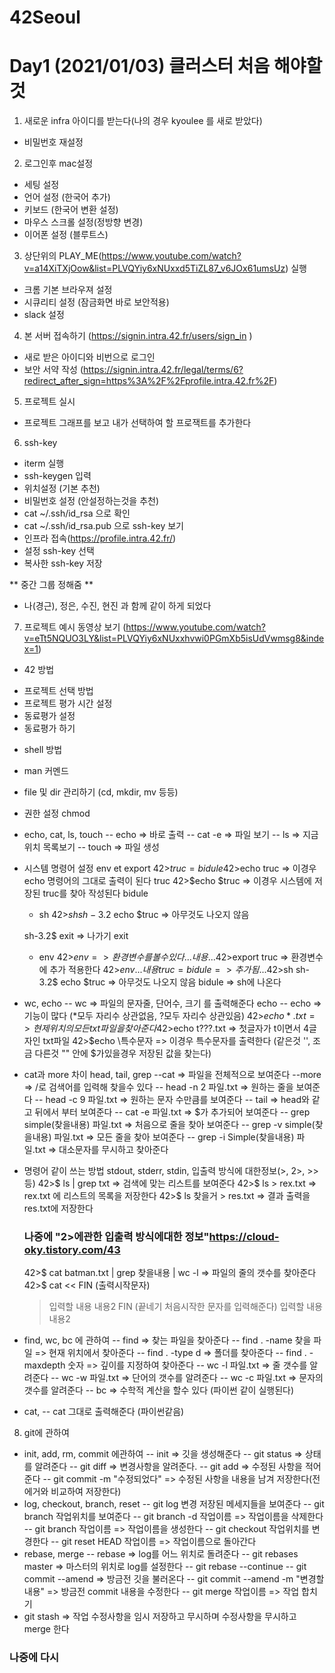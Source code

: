 # 42Seoul
# Day1 (2021/01/03) 클러스터 처음 해야할것 
  1. 새로운 infra 아이디를 받는다(나의 경우 kyoulee 를 새로 받았다)
  - 비밀번호 재설정
  
  2. 로그인후 mac설정
  - 세팅 설정
  - 언어 설정 (한국어 추가)
  - 키보드 (한국어 변환 설정)
  - 마우스 스크롤 설정(정방향 변경)
  - 이어폰 설정 (블루트스)
  
  3. 상단위의 PLAY_ME(https://www.youtube.com/watch?v=a14XiTXjOow&list=PLVQYiy6xNUxxd5TiZL87_v6JOx61umsUz) 실행
  - 크롬 기본 브라우져 설정 
  - 시큐리티 설정 (잠금화면 바로 보안적용)
  - slack 설정
  
  4. 본 서버 접속하기 (https://signin.intra.42.fr/users/sign_in )
  - 새로 받은 아이디와 비번으로 로그인
  - 보안 서약 작성 (https://signin.intra.42.fr/legal/terms/6?redirect_after_sign=https%3A%2F%2Fprofile.intra.42.fr%2F)
  
  5. 프로젝트 실시
  - 프로젝트 그래프를 보고 내가 선택하여 할 프로잭트를 추가한다
  
  6. ssh-key
  - iterm 실행
  - ssh-keygen 입력
  - 위치설정 (기본 추천)
  - 비밀번호 설정 (안설정하는것을 추천)
  - cat ~/.ssh/id_rsa 으로 확인
  - cat ~/.ssh/id_rsa.pub 으로 ssh-key 보기
  - 인프라 접속(https://profile.intra.42.fr/)
  - 설정 ssh-key 선택
  - 복사한 ssh-key  저장
  
  ** 중간 그룹 정해줌 **
  - 나(경근), 정은, 수진, 현진 과 함께 같이 하게 되었다

  7. 프로젝트 예시 동영상 보기 (https://www.youtube.com/watch?v=eTt5NQUO3LY&list=PLVQYiy6xNUxxhvwi0PGmXb5isUdVwmsg8&index=1)
  * 42 방법
  - 프로젝트 선택 방법
  - 프로젝트 평가 시간 설정
  - 동료평가 설정
  - 동료평가 하기
  * shell 방법
  - man 커멘드
  - file 및 dir 관리하기 (cd, mkdir, mv 등등)
  - 권한 설정 chmod
  - echo, cat, ls, touch
    -- echo => 바로 출력
    -- cat -e => 파일 보기
    -- ls => 지금위치 목록보기
    -- touch => 파일 생성
  - 시스템 명령어 설정 env et export
      42>$truc=bidule
      42>$echo truc => 이경우 echo 명령어의 그대로 출력이 된다
      truc
      42>$echo $truc => 이경우 시스템에 저장된 truc를 찾아 작성된다
      bidule
      - sh
      42>$sh
      sh-3.2$ echo $truc => 아무것도 나오지 않음

      sh-3.2$ exit => 나가기
      exit
      - env
      42>$env => 환경변수를 볼 수 있다
      ...
      내용
      ...
      42>$export truc => 환경변수에 추가 적용한다
      42>$env
      ...
      내용
      truc=bidule => 추가됨
      ...
      42>$sh
      sh-3.2$ echo $truc => 아무것도 나오지 않음
      bidule => sh에 나온다
- wc, echo
  -- wc => 파일의 문자줄, 단어수, 크기 를 출력해준다  echo
  -- echo => 기능이 많다 (*모두 자리수 상관없음, ?모두 자리수 상관있음)
    42>$echo *.txt => 현제 위치의 모든 txt 파일을 찾아준다
    42>$echo t???.txt => 첫글자가 t이면서 4글자인 txt파일
    42>$echo \특수문자  => 이경우 특수문자를 출력한다 (같은것 '', 조금 다른것 "" 안에 $가있을경우 저장된 값을 찾는다)
- cat과 more 차이 head, tail, grep
  --cat => 파일을 전체적으로 보여준다
  --more => /로 검색어를 입력해 찾을수 있다
  -- head -n 2 파일.txt => 원하는 줄을 보여준다
  -- head -c 9 파일.txt => 원하는 문자 수만큼를 보여준다
  -- tail => head와 같고 뒤에서 부터 보여준다
  -- cat -e 파일.txt => $가 추가되어 보여준다
  -- grep simple(찾을내용) 파일.txt => 처음으로 줄을 찾아 보여준다
  -- grep -v simple(찾을내용) 파일.txt => 모든 줄을 찾아 보여준다
  -- grep -i Simple(찾을내용) 파일.txt => 대소문자를 무시하고 찾아준다
- 명령어 같이 쓰는 방법 stdout, stderr, stdin, 입출력 방식에 대한정보(>, 2>, >> 등)
  42>$ ls | grep txt => 검색에 맞는 리스트를 보여준다
  42>$ ls > rex.txt => rex.txt 에 리스트의 목록을 저장한다
  42>$ ls 찾을거 > res.txt => 결과 출력을 res.txt에 저장한다
  ### 나중에 "2>에관한 입출력 방식에대한 정보"https://cloud-oky.tistory.com/43
  42>$ cat batman.txt | grep 찾을내용 | wc -l => 파일의 줄의 갯수를 찾아준다
  42>$ cat << FIN (출력시작문자)
  > 입력할 내용
  > 내용2
  > FIN (끝네기 처음시작한 문자를 입력해준다)
  입력할 내용
  내용2
- find, wc, bc 에 관하여
  -- find => 찾는 파일을 찾아준다
  -- find . -name 찾을 파일 => 현재 위치에서 찾아준다 
  -- find . -type d => 폴더를 찾아준다
  -- find . -maxdepth 숫자 => 깊이를 지정하여 찾아준다
  -- wc -l 파일.txt => 줄 갯수를 알려준다
  -- wc -w 파일.txt => 단어의 갯수를 알려준다
  -- wc -c 파일.txt => 문자의 갯수를 알려준다
  -- bc => 수학적 계산을 할수 있다 (파이썬 같이 실행된다)
- cat, 
  -- cat 그대로 출력해준다 (파이썬같음)
8. git에 관하여 
- init, add, rm, commit 에관하여
  -- init => 깃을 생성해준다
  -- git status => 상태를 알려준다
  -- git diff => 변경사항을 알려준다.
  -- git add => 수정된 사항을 적어준다
  -- git commit -m "수정되었다" => 수정된 사항을 내용을 남겨 저장한다(전에거와 비교하여 저장한다)
- log, checkout, branch, reset
  -- git log 변경 저장된 메세지들을 보여준다 
  -- git branch 작업위치를 보여준다
  -- git branch -d 작업이름 => 작업이름을 삭제한다
  -- git branch 작업이름 => 작업이름을 생성한다
  -- git checkout 작업위치를 변경한다
  -- git reset HEAD 작업이름 => 작업이름으로 돌아간다
- rebase, merge
  -- rebase => log를 어느 위치로 돌려준다
  -- git rebases master => 마스터의 위치로 log를 설정한다
  -- git rebase --continue
  -- git commit --amend => 방금전 깃을 불러온다
  -- git commit --amend -m "변경할 내용" => 방금전 commit 내용을 수정한다
  -- git merge 작업이름 => 작업 합치기
- git stash => 작업 수정사항을 임시 저장하고 무시하며 수정사항을 무시하고 merge 한다
### 나중에 다시 
